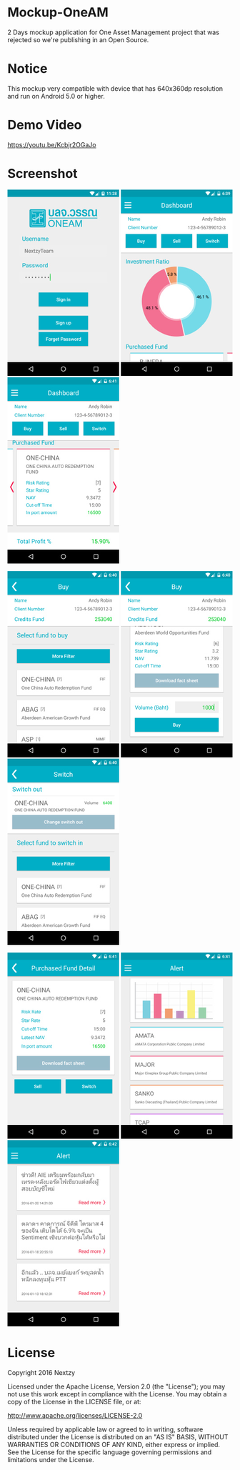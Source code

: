 # Mockup-OneAM
2 Days mockup application for One Asset Management project that was rejected so we're publishing in an Open Source.


Notice
==============================
This mockup very compatible with device that has 640x360dp resolution and run on Android 5.0 or higher.


Demo Video
==============================
https://youtu.be/Kcbjr2OGaJo


Screenshot
==============================
![Screenshot 1](https://raw.githubusercontent.com/Nextzy/Mockup-OneAM/master/Screenshot/screenshot_001.jpg) ![Screenshot 2](https://raw.githubusercontent.com/Nextzy/Mockup-OneAM/master/Screenshot/screenshot_002.jpg) ![Screenshot 3](https://raw.githubusercontent.com/Nextzy/Mockup-OneAM/master/Screenshot/screenshot_003.jpg) 

![Screenshot 4](https://raw.githubusercontent.com/Nextzy/Mockup-OneAM/master/Screenshot/screenshot_004.jpg) ![Screenshot 5](https://raw.githubusercontent.com/Nextzy/Mockup-OneAM/master/Screenshot/screenshot_005.jpg) ![Screenshot 7](https://raw.githubusercontent.com/Nextzy/Mockup-OneAM/master/Screenshot/screenshot_006.jpg)

![Screenshot 4](https://raw.githubusercontent.com/Nextzy/Mockup-OneAM/master/Screenshot/screenshot_007.jpg) ![Screenshot 5](https://raw.githubusercontent.com/Nextzy/Mockup-OneAM/master/Screenshot/screenshot_008.jpg) ![Screenshot 7](https://raw.githubusercontent.com/Nextzy/Mockup-OneAM/master/Screenshot/screenshot_009.jpg)


License
==============================
Copyright 2016 Nextzy

Licensed under the Apache License, Version 2.0 (the "License"); you may not use this work except in compliance with the License. You may obtain a copy of the License in the LICENSE file, or at:

http://www.apache.org/licenses/LICENSE-2.0

Unless required by applicable law or agreed to in writing, software distributed under the License is distributed on an "AS IS" BASIS, WITHOUT WARRANTIES OR CONDITIONS OF ANY KIND, either express or implied. See the License for the specific language governing permissions and limitations under the License.
